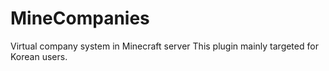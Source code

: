 # MineCompanies
Virtual company system in Minecraft server 
This plugin mainly targeted for Korean users.
